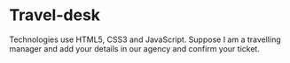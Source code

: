 # Travel-desk
Technologies use HTML5, CSS3 and JavaScript. Suppose I am a travelling manager and add your details in our agency and confirm your ticket.
